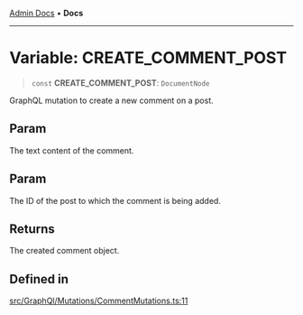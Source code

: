 [Admin Docs](/) • **Docs**

***

# Variable: CREATE\_COMMENT\_POST

> `const` **CREATE\_COMMENT\_POST**: `DocumentNode`

GraphQL mutation to create a new comment on a post.

## Param

The text content of the comment.

## Param

The ID of the post to which the comment is being added.

## Returns

The created comment object.

## Defined in

[src/GraphQl/Mutations/CommentMutations.ts:11](https://github.com/PalisadoesFoundation/talawa-admin/blob/main/src/GraphQl/Mutations/CommentMutations.ts#L11)
